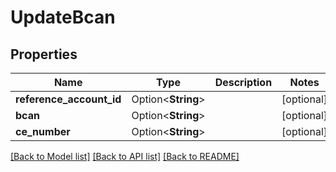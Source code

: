# UpdateBcan

## Properties

Name | Type | Description | Notes
------------ | ------------- | ------------- | -------------
**reference_account_id** | Option<**String**> |  | [optional]
**bcan** | Option<**String**> |  | [optional]
**ce_number** | Option<**String**> |  | [optional]

[[Back to Model list]](../README.md#documentation-for-models) [[Back to API list]](../README.md#documentation-for-api-endpoints) [[Back to README]](../README.md)


